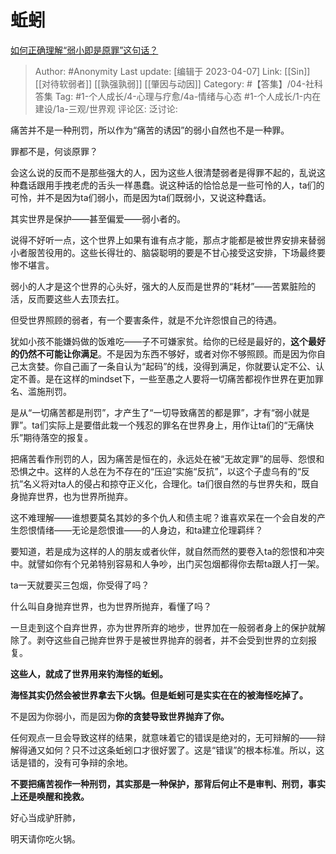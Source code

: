 # 蚯蚓
[如何正确理解“弱小即是原罪”这句话？](https://www.zhihu.com/question/415936168/answer/2786400591)

> Author: #Anonymity
> Last update: [编辑于 2023-04-07]
> Link: [[Sin]] [[对待软弱者]] [[孰强孰弱]] [[肇因与动因]]
> Category: #【答集】/04-社科答集
> Tag: #1-个人成长/4-心理与疗愈/4a-情绪与心态 #1-个人成长/1-内在建设/1a-三观/世界观 
> 评论区:
> 泛讨论:

痛苦并不是一种刑罚，所以作为“痛苦的诱因”的弱小自然也不是一种罪。

罪都不是，何谈原罪？

会这么说的反而不是那些强大的人，因为这些人很清楚弱者是得罪不起的，乱说这种蠢话跟用手拽老虎的舌头一样愚蠢。说这种话的恰恰总是一些可怜的人，ta们的可怜，并不是因为ta们弱小，而是因为ta们既弱小，又说这种蠢话。

其实世界是保护——甚至偏爱——弱小者的。

说得不好听一点，这个世界上如果有谁有点才能，那点才能都是被世界安排来替弱小者服苦役用的。这些长得壮的、脑袋聪明的要是不甘心接受这安排，下场最终要惨不堪言。

弱小的人才是这个世界的心头好，强大的人反而是世界的“耗材”——苦累脏险的活，反而要这些人去顶去扛。

但受世界照顾的弱者，有一个要害条件，就是不允许怨恨自己的待遇。

犹如小孩不能嫌妈做的饭难吃——子不可嫌家贫。给你的已经是最好的，**这个最好的仍然不可能让你满足**。不是因为东西不够好，或者对你不够照顾。而是因为你自己太贪婪。你自己画了一条自认为“起码”的线，没得到满足，你就要认定不公、认定不善。是在这样的mindset下，一些至愚之人要将一切痛苦都视作世界在更加罪名、滥施刑罚。

是从“一切痛苦都是刑罚”，才产生了“一切导致痛苦的都是罪”，才有“弱小就是罪”。ta们实际上是要借此栽一个残忍的罪名在世界身上，用作让ta们的“无痛快乐”期待落空的报复。

把痛苦看作刑罚的人，因为痛苦是恒在的，永远处在被“无故定罪”的屈辱、怨恨和恐惧之中。这样的人总在为不存在的“压迫”实施“反抗”，以这个子虚乌有的“反抗”名义将对ta人的侵占和掠夺正义化，合理化。ta们很自然的与世界失和，既自身抛弃世界，也为世界所抛弃。

这不难理解——谁想要莫名其妙的多个仇人和债主呢？谁喜欢呆在一个会自发的产生怨恨情绪——无论是怨恨谁——的人身边，和ta建立伦理羁绊？

要知道，若是成为这样的人的朋友或者伙伴，就自然而然的要卷入ta的怨恨和冲突中。就譬如你有个兄弟特别容易和人争吵，出门买包烟都得你去帮ta跟人打一架。

ta一天就要买三包烟，你受得了吗？

什么叫自身抛弃世界，也为世界所抛弃，看懂了吗？

一旦走到这个自弃世界，亦为世界所弃的地步，世界加在一般弱者身上的保护就解除了。剥夺这些自己抛弃世界于是被世界抛弃的弱者，并不会受到世界的立刻报复。

**这些人，就成了世界用来钓海怪的蚯蚓。**

**海怪其实仍然会被世界拿去下火锅。但是蚯蚓可是实实在在的被海怪吃掉了。**

不是因为你弱小，而是因为**你的贪婪导致世界抛弃了你。**

任何观点一旦会导致这样的结果，就意味着它的错误是绝对的，无可辩解的——辩解得通又如何？只不过这条蚯蚓口才很好罢了。这是“错误”的根本标准。所以，这话是错的，没有可争辩的余地。

**不要把痛苦视作一种刑罚，其实那是一种保护，那背后何止不是审判、刑罚，事实上还是唤醒和挽救。**

好心当成驴肝肺，

明天请你吃火锅。
